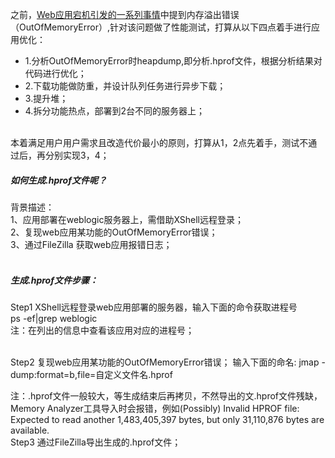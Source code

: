 之前，[Web应用宕机引发的一系列事情](https://github.com/greensure/DevBlog/blob/master/Web%E5%BA%94%E7%94%A8%E5%AE%95%E6%9C%BA%E5%BC%95%E5%8F%91%E7%9A%84%E4%B8%80%E7%B3%BB%E5%88%97%E4%BA%8B%E6%83%85.md "Web应用宕机引发的一系列事情")中提到内存溢出错误（OutOfMemoryError）,针对该问题做了性能测试，打算从以下四点着手进行应用优化：<br/>
- 1.分析OutOfMemoryError时heapdump,即分析.hprof文件，根据分析结果对代码进行优化；  
- 2.下载功能做防重，并设计队列任务进行异步下载；  
- 3.提升堆；  
- 4.拆分功能热点，部署到2台不同的服务器上；  
<br>
本着满足用户用户需求且改造代价最小的原则，打算从1，2点先着手，测试不通过后，再分别实现3，4；  

##### 如何生成.hprof文件呢？  
背景描述：<br/>
1、应用部署在weblogic服务器上，需借助XShell远程登录；  
2、复现web应用某功能的OutOfMemoryError错误；  
3、通过FileZilla 获取web应用报错日志；  
<br/>
##### 生成.hprof文件步骤：<br/>
Step1 XShell远程登录web应用部署的服务器，输入下面的命令获取进程号  
ps -ef|grep weblogic  
注：在列出的信息中查看该应用对应的进程号<PID>；  

<br/>
Step2 复现web应用某功能的OutOfMemoryError错误；   
输入下面的命名:
 jmap -dump:format=b,file=自定义文件名.hprof <PID>  
 
 注：.hprof文件一般较大，等生成结束后再拷贝，不然导出的文.hprof文件残缺，Memory Analyzer工具导入时会报错，例如<meta charset="utf-8">(Possibly) Invalid HPROF file: Expected to read another 1,483,405,397 bytes, but only 31,110,876 bytes are available.
 <br/>
 Step3 通过FileZilla导出生成的.hprof文件；

